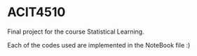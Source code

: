 # ACIT4510
Final project for the course Statistical Learning.

Each of the codes used are implemented in the NoteBook file :)
